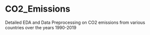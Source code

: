 # CO2_Emissions
Detailed EDA and Data Preprocessing on CO2 emissions from various countries over the years 1990-2019
